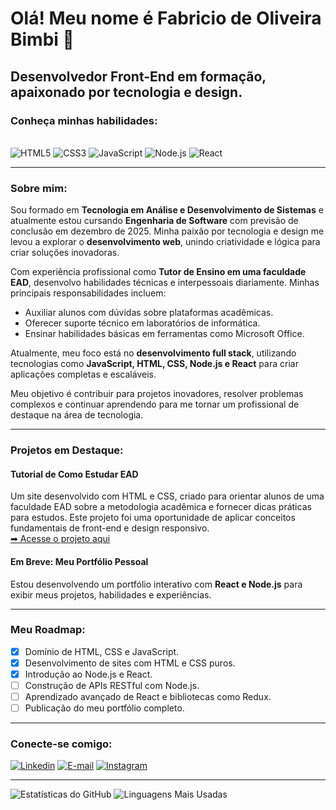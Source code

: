 # Olá! Meu nome é Fabricio de Oliveira Bimbi 👋

## Desenvolvedor Front-End em formação, apaixonado por tecnologia e design.

### Conheça minhas habilidades:

<div style="display: inline_block"><br/>
 <img src="https://img.shields.io/badge/HTML5-E34F26?style=for-the-badge&logo=html5&logoColor=white" alt="HTML5" />
 <img src="https://img.shields.io/badge/CSS3-1572B6?style=for-the-badge&logo=css3&logoColor=white" alt="CSS3" />
 <img src="https://img.shields.io/badge/JavaScript-F7DF1E?style=for-the-badge&logo=javascript&logoColor=black" alt="JavaScript" />
 <img src="https://img.shields.io/badge/Node.js-339933?style=for-the-badge&logo=nodedotjs&logoColor=white" alt="Node.js" />
 <img src="https://img.shields.io/badge/React-61DAFB?style=for-the-badge&logo=react&logoColor=black" alt="React" />
</div>

---

### Sobre mim:

Sou formado em **Tecnologia em Análise e Desenvolvimento de Sistemas** e atualmente estou cursando **Engenharia de Software** com previsão de conclusão em dezembro de 2025. Minha paixão por tecnologia e design me levou a explorar o **desenvolvimento web**, unindo criatividade e lógica para criar soluções inovadoras.

Com experiência profissional como **Tutor de Ensino em uma faculdade EAD**, desenvolvo habilidades técnicas e interpessoais diariamente. Minhas principais responsabilidades incluem:
- Auxiliar alunos com dúvidas sobre plataformas acadêmicas.
- Oferecer suporte técnico em laboratórios de informática.
- Ensinar habilidades básicas em ferramentas como Microsoft Office.

Atualmente, meu foco está no **desenvolvimento full stack**, utilizando tecnologias como **JavaScript, HTML, CSS, Node.js e React** para criar aplicações completas e escaláveis.

Meu objetivo é contribuir para projetos inovadores, resolver problemas complexos e continuar aprendendo para me tornar um profissional de destaque na área de tecnologia.

---

### Projetos em Destaque:

#### **Tutorial de Como Estudar EAD**
Um site desenvolvido com HTML e CSS, criado para orientar alunos de uma faculdade EAD sobre a metodologia acadêmica e fornecer dicas práticas para estudos. Este projeto foi uma oportunidade de aplicar conceitos fundamentais de front-end e design responsivo.  
[➡ Acesse o projeto aqui](https://fabraoliveira.github.io/guia-studeo/)

#### **Em Breve: Meu Portfólio Pessoal**
Estou desenvolvendo um portfólio interativo com **React e Node.js** para exibir meus projetos, habilidades e experiências.

---

### Meu Roadmap:
- [x] Domínio de HTML, CSS e JavaScript.
- [x] Desenvolvimento de sites com HTML e CSS puros.
- [x] Introdução ao Node.js e React.
- [ ] Construção de APIs RESTful com Node.js.
- [ ] Aprendizado avançado de React e bibliotecas como Redux.
- [ ] Publicação do meu portfólio completo.

---

### Conecte-se comigo:

[![Linkedin](https://img.shields.io/badge/LinkedIn-0077B5?style=for-the-badge&logo=linkedin&logoColor=white)](https://www.linkedin.com/in/fabricio-de-oliveira-bimbi-516719223/)
[![E-mail](https://img.shields.io/badge/Microsoft_Outlook-0078D4?style=for-the-badge&logo=microsoft-outlook&logoColor=white)](mailto:fabricio@gmail.com)
[![Instagram](https://img.shields.io/badge/Instagram-E4405F?style=for-the-badge&logo=instagram&logoColor=white)](https://www.instagram.com/fabra.oliveira/)

---

![Estatísticas do GitHub](https://github-readme-stats.vercel.app/api?username=FabraOliveira&show_icons=true&theme=dracula)
![Linguagens Mais Usadas](https://github-readme-stats.vercel.app/api/top-langs/?username=FabraOliveira&layout=compact&theme=dracula)
